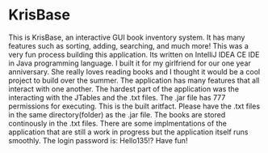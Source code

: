 # KrisBase

This is KrisBase, an interactive GUI book inventory system. It has many features such as sorting, adding, searching, and much more! This was a very fun process building this application. Its written on IntelliJ IDEA CE IDE in Java programming language. I built it for my girlfriend for our one year anniversary. She really loves reading books and I thought it would be a cool project to build over the summer. The application has many features that all interact with one another. The hardest part of the application was the interacting with the JTables and the .txt files. The .jar file has 777 permissions for executing. This is the built aritfact. Please have the .txt files in the same directory(folder) as the .jar file. The books are stored continously in the .txt files. There are some implmentations of the application that are still a work in progress but the application itself runs smoothly. The login password is: Hello135!? Have fun!
